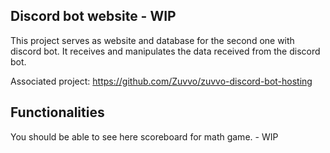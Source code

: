 ## Discord bot website - WIP

This project serves as website and database for the second one with discord bot. It receives and manipulates the data received from the discord bot.

Associated project: https://github.com/Zuvvo/zuvvo-discord-bot-hosting

## Functionalities

You should be able to see here scoreboard for math game. - WIP